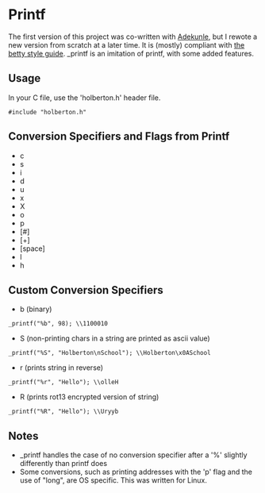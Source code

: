 # Printf
The first version of this project was co-written with [Adekunle](https://github.com/flourishcodes), but I rewote a new version from scratch at a later time.
It is (mostly) compliant with [the betty style guide](https://github.com/holbertonschool/Betty/wiki).
_printf is an imitation of printf, with some added features.

## Usage
In your C file, use the 'holberton.h' header file.
```
#include "holberton.h"
```

## Conversion Specifiers and Flags from Printf

* c
* s
* i
* d
* u
* x
* X
* o
* p
* [#]
* [+]
* [space]
* l
* h

## Custom Conversion Specifiers

* b (binary)
```
_printf("%b", 98); \\1100010
```
* S (non-printing chars in a string are printed as ascii value)
```
_printf("%S", "Holberton\nSchool"); \\Holberton\x0ASchool
```
* r (prints string in reverse)
```
_printf("%r", "Hello"); \\olleH
```
* R (prints rot13 encrypted version of string)
 ```
_printf("%R", "Hello"); \\Uryyb
 ```

## Notes

* _printf handles the case of no conversion specifier after a '%' slightly differently than printf does
* Some conversions, such as printing addresses with the 'p' flag and the use of "long", are OS specific. This was written for Linux.
